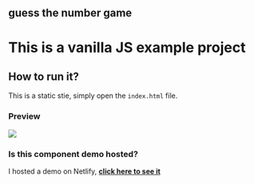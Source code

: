 ## guess the number game

# This is a vanilla JS example project


## How to run it?
This is a static stie, simply open the `index.html` file.

### Preview
![](preview-concept.png)


### Is this component demo hosted?

I hosted a demo on Netlify, **[click here to see it](https://number-guessy.netlify.app/)**
